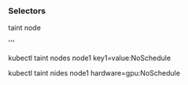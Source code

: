 ### Selectors

taint node

'''

kubectl taint nodes node1 key1=value:NoSchedule

kubectl taint nides node1 hardware=gpu:NoSchedule